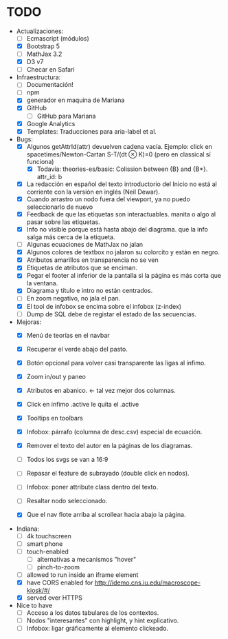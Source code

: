 TODO
====

- Actualizaciones:
  - [ ] Ecmascript (módulos)
  - [x] Bootstrap 5
  - [ ] MathJax 3.2
  - [x] D3 v7
  - [ ] Checar en Safari

- Infraestructura:
  - [ ] Documentación!
  - [ ] npm
  - [x] generador en maquina de Mariana
  - [x] GitHub
    - [ ] GitHub para Mariana
  - [x] Google Analytics
  - [x] Templates: Traducciones para aria-label et al.

- Bugs:
  - [x] Algunos getAttrId(attr) devuelven cadena vacía.
        Ejemplo: click en spacetimes/Newton-Cartan S-T/(dt ⊗ K)=0 (pero en classical sí funciona)
    - [x] Todavía: theories-es/basic: Colission between {B} and {B*}. attr_id: b

  - [x] La redacción en español del texto introductorio del Inicio no
        está al corriente con la versión en inglés (Neil Dewar).
  - [x] Cuando arrastro un nodo fuera del viewport, ya no puedo seleccionarlo de nuevo
  - [x] Feedback de que las etiquetas son interactuables. manita o algo al pasar sobre las etiquetas.
  - [x] Info no visible porque está hasta abajo del diagrama. que la info salga más cerca de la etiqueta.
  - [ ] Algunas ecuaciones de MathJax no jalan
  - [x] Algunos colores de textbox no jalaron su colorcito y están en negro.
  - [x] Atributos amarillos en transparencia no se ven
  - [x] Etiquetas de atributos que se enciman.
  - [x] Pegar el footer al inferior de la pantalla si la página es más
        corta que la ventana.
  - [x] Diagrama y título e intro no están centrados.
  - [ ] En zoom negativo, no jala el pan.
  - [x] El tool de infobox se encima sobre el infobox (z-index)
  - [ ] Dump de SQL debe de registar el estado de las secuencias.

- Mejoras:
  - [x] Menú de teorías en el navbar
  - [x] Recuperar el verde abajo del pasto.
  - [x] Botón opcional para volver casi transparente las ligas al ínfimo. 
  - [x] Zoom in/out y paneo
  - [x] Atributos en abanico. <- tal vez mejor dos columnas.

  - [x] Click en infimo .active le quita el .active
  - [x] Tooltips en toolbars
  - [x] Infobox: párrafo (columna de desc.csv) especial de ecuación.
  - [x] Remover el texto del autor en la páginas de los diagramas.
  - [ ] Todos los svgs se van a 16:9
  - [ ] Repasar el feature de subrayado (double click en nodos).
  - [ ] Infobox: poner attribute class dentro del texto.
  - [ ] Resaltar nodo seleccionado.
  - [x] Que el nav flote arriba al scrollear hacia abajo la página.

- Indiana:
  - [ ] 4k touchscreen
  - [ ] smart phone
  - [ ] touch-enabled
    - [ ] alternativas a mecanismos "hover"
    - [ ] pinch-to-zoom
  - [ ] allowed to run inside an iframe element
  - [x] have CORS enabled for http://idemo.cns.iu.edu/macroscope-kiosk/#/
  - [x] served over HTTPS
  
- Nice to have
  - [ ] Acceso a los datos tabulares de los contextos.
  - [ ] Nodos "interesantes" con highlight, y hint explicativo.
  - [ ] Infobox: ligar gráficamente al elemento clickeado.
